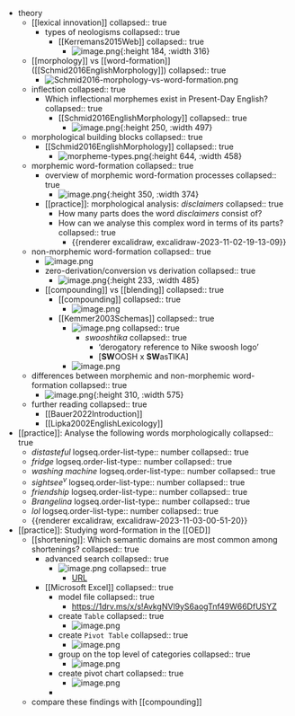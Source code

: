 - theory
	- [[lexical innovation]]
	  collapsed:: true
		- types of neologisms
		  collapsed:: true
			- [[Kerremans2015Web]]
			  collapsed:: true
				- ![image.png](../assets/image_1701358282980_0.png){:height 184, :width 316}
	- [[morphology]] vs [[word-formation]] ([[Schmid2016EnglishMorphology]])
	  collapsed:: true
		- ![Schmid2016-morphology-vs-word-formation.png](../assets/Schmid2016-morphology-vs-word-formation_1698949643850_0.png)
	- inflection
	  collapsed:: true
		- Which inflectional morphemes exist in Present-Day English?
		  collapsed:: true
			- [[Schmid2016EnglishMorphology]]
			  collapsed:: true
				- ![image.png](../assets/image_1701359043921_0.png){:height 250, :width 497}
	- morphological building blocks
	  collapsed:: true
		- [[Schmid2016EnglishMorphology]]
		  collapsed:: true
			- ![morpheme-types.png](../assets/morpheme-types_1701359224211_0.png){:height 644, :width 458}
	- morphemic word-formation
	  collapsed:: true
		- overview of morphemic word-formation processes
		  collapsed:: true
			- ![image.png](../assets/image_1698966977051_0.png){:height 350, :width 374}
		- [[practice]]: morphological analysis: *disclaimers*
		  collapsed:: true
			- How many parts does the word *disclaimers* consist of?
			- How can we analyse this complex word in terms of its parts?
			  collapsed:: true
				- {{renderer excalidraw, excalidraw-2023-11-02-19-13-09}}
	- non-morphemic word-formation
	  collapsed:: true
		- ![image.png](../assets/image_1698950159306_0.png)
		- zero-derivation/conversion vs derivation
		  collapsed:: true
			- ![image.png](../assets/image_1701360305725_0.png){:height 233, :width 485}
		- [[compounding]] vs [[blending]]
		  collapsed:: true
			- [[compounding]]
			  collapsed:: true
				- ![image.png](../assets/image_1701360494265_0.png)
			- [[Kemmer2003Schemas]]
			  collapsed:: true
				- ![image.png](../assets/image_1701360686986_0.png)
				  collapsed:: true
					- *swooshtika*
					  collapsed:: true
						- ‘derogatory reference to Nike swoosh logo’
						- [**SW**OOSH x **SW**asTIKA]
				- ![image.png](../assets/image_1701359909256_0.png)
	- differences between morphemic and non-morphemic word-formation
	  collapsed:: true
		- ![image.png](../assets/image_1701360349164_0.png){:height 310, :width 575}
	- further reading
	  collapsed:: true
		- [[Bauer2022Introduction]]
		- [[Lipka2002EnglishLexicology]]
- [[practice]]: Analyse the following words morphologically
  collapsed:: true
	- *distasteful*
	  logseq.order-list-type:: number
	  collapsed:: true
	- *fridge*
	  logseq.order-list-type:: number
	  collapsed:: true
	- *washing machine*
	  logseq.order-list-type:: number
	  collapsed:: true
	- *sightsee*$^v$
	  logseq.order-list-type:: number
	  collapsed:: true
	- *friendship*
	  logseq.order-list-type:: number
	  collapsed:: true
	- *Brangelina*
	  logseq.order-list-type:: number
	  collapsed:: true
	- *lol*
	  logseq.order-list-type:: number
	  collapsed:: true
	- {{renderer excalidraw, excalidraw-2023-11-03-00-51-20}}
- [[practice]]: Studying word-formation in the [[OED]]
	- [[shortening]]: Which semantic domains are most common among shortenings?
	  collapsed:: true
		- advanced search
		  collapsed:: true
			- ![image.png](../assets/image_1701363245103_0.png)
			  collapsed:: true
				- [URL](https://www.oed.com/search/advanced/Entries?typeOfFormation=shortening&textTermOpt0=WordPhrase&dateOfUseFirstUse=false&page=1&sortOption=DateNewFirst)
		- [[Microsoft Excel]]
		  collapsed:: true
			- model file
			  collapsed:: true
				- https://1drv.ms/x/s!AvkgNVl9yS6aogTnf49W66DfUSYZ
			- create `Table`
			  collapsed:: true
				- ![image.png](../assets/image_1701363345260_0.png)
			- create `Pivot Table`
			  collapsed:: true
				- ![image.png](../assets/image_1701363439435_0.png)
			- group on the top level of categories
			  collapsed:: true
				- ![image.png](../assets/image_1701363473055_0.png)
			- create pivot chart
			  collapsed:: true
				- ![image.png](../assets/image_1701363509221_0.png)
			-
	- compare these findings with [[compounding]]